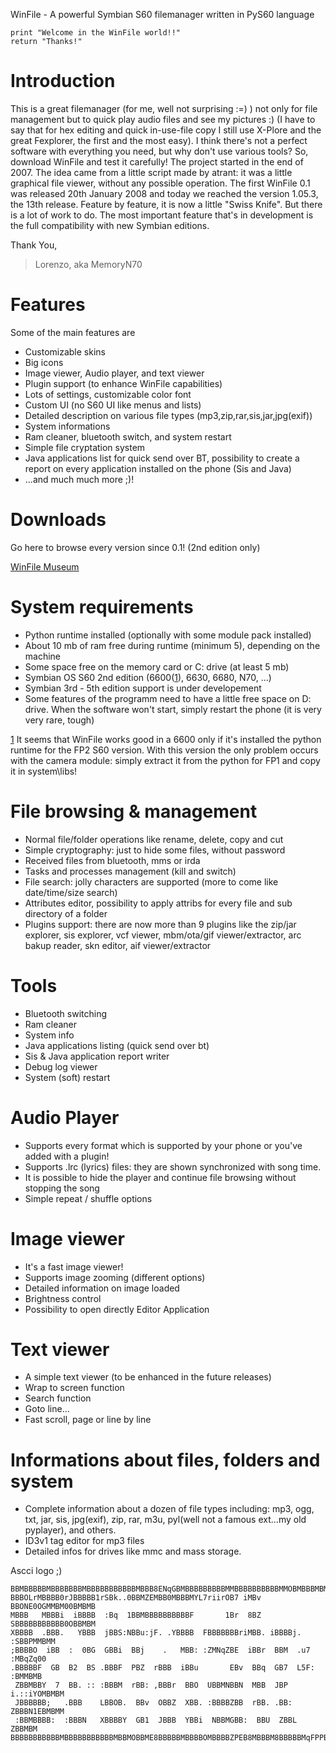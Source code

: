 WinFile - A powerful Symbian S60 filemanager written in PyS60 language

```
print "Welcome in the WinFile world!!"
return "Thanks!"
```

# Introduction #

This is a great filemanager (for me, well not surprising :=) ) not only for file management but to quick play audio files and see my pictures :) (I have to say that for hex editing and quick in-use-file copy I still use X-Plore and the great Fexplorer, the first and the most easy).
I think there's not a perfect software with everything you need, but why don't use various tools?
So, download WinFile and test it carefully!
The project started in the end of 2007. The idea came from a little script made by atrant: it was a little graphical file viewer, without any possible operation.
The first WinFile 0.1 was released 20th January 2008 and today we reached the version 1.05.3, the 13th release.
Feature by feature, it is now a little "Swiss Knife". But there is a lot of work to do.
The most important feature that's in development is the full compatibility with new Symbian editions.

Thank You,

> Lorenzo, aka MemoryN70

# Features #

Some of the main features are
  * Customizable skins
  * Big icons
  * Image viewer, Audio player, and text viewer
  * Plugin support (to enhance WinFile capabilities)
  * Lots of settings, customizable color font
  * Custom UI (no S60 UI like menus and lists)
  * Detailed description on various file types (mp3,zip,rar,sis,jar,jpg(exif))
  * System informations
  * Ram cleaner, bluetooth switch, and system restart
  * Simple file cryptation system
  * Java applications list for quick send over BT, possibility to create a report on every application installed on the phone (Sis and Java)
  * ...and much much more ;)!

# Downloads #

Go here to browse every version since 0.1! (2nd edition only)

[WinFile Museum](http://code.google.com/p/winfiles60/source/browse/#svn/trunk/releases)

# System requirements #

  * Python runtime installed (optionally with some module pack installed)
  * About 10 mb of ram free during runtime (minimum 5), depending on the machine
  * Some space free on the memory card or C: drive (at least 5 mb)
  * Symbian OS S60 2nd edition (6600([1](1.md)), 6630, 6680, N70, ...)
  * Symbian 3rd - 5th edition support is under developement
  * Some features of the programm need to have a little free space on D: drive. When the software won't start, simply restart the phone (it is very very rare, tough)

[1](1.md) It seems that WinFile works good in a 6600 only if it's installed the python runtime for the FP2 S60 version. With this version the only problem occurs with the camera module: simply extract it from the python for FP1 and copy it in system\libs!

# File browsing & management #

  * Normal file/folder operations like rename, delete, copy and cut
  * Simple cryptography: just to hide some files, without password
  * Received files from bluetooth, mms or irda
  * Tasks and processes management (kill and switch)
  * File search: jolly characters are supported (more to come like date/time/size search)
  * Attributes editor, possibility to apply attribs for every file and sub directory of a folder
  * Plugins support: there are now more than 9 plugins like the zip/jar explorer, sis explorer, vcf viewer, mbm/ota/gif viewer/extractor, arc bakup reader, skn editor, aif viewer/extractor

# Tools #

  * Bluetooth switching
  * Ram cleaner
  * System info
  * Java applications listing (quick send over bt)
  * Sis & Java application report writer
  * Debug log viewer
  * System (soft) restart

# Audio Player #

  * Supports every format which is supported by your phone or you've added with a plugin!
  * Supports .lrc (lyrics) files: they are shown synchronized with song time.
  * It is possible to hide the player and continue file browsing without stopping the song
  * Simple repeat / shuffle options

# Image viewer #

  * It's a fast image viewer!
  * Supports image zooming (different options)
  * Detailed information on image loaded
  * Brightness control
  * Possibility to open directly Editor Application

# Text viewer #

  * A simple text viewer (to be enhanced in the future releases)
  * Wrap to screen function
  * Search function
  * Goto line...
  * Fast scroll, page or line by line

# Informations about files, folders and system #

  * Complete information about a dozen of file types including: mp3, ogg, txt, jar, sis, jpg(exif), zip, rar, m3u, pyl(well not a famous ext...my old pyplayer), and others.
  * ID3v1 tag editor for mp3 files
  * Detailed infos for drives like mmc and mass storage.

Ascci logo ;)
```
BBMBBBBBMBBBBBBBMBBBBBBBBBBBMBBB8ENqGBMBBBBBBBBBMMBBBBBBBBBBMMOBMBBBMBMMN88OX
BBBOLrMBBBB0rJBBBBB1rSBk..0BBMZEMBB0MBBBMYL7riirOB7 iMBv  BBONE0OGMMBM00BMBMB
MBBB   MBBBi  iBBBB  :Bq  1BBMBBBBBBBBBBF       1Br  8BZ  SBBBBBBBBBBB0OBBMBM
XBBBB  .BBB.   YBBB  jBBS:NBBu:jF. .YBBBB  FBBBBBBBriMBB. iBBBBj.  :SBBPMMBMM
;BBBBO  iBB  :  0BG  GBBi  BBj    .   MBB: :ZMNqZBE  iBBr  BBM  .u7  :MBqZq00
.BBBBBF  GB  B2  BS .BBBF  PBZ  rBBB  iBBu       EBv  BBq  GB7  L5F:  :BMMBMB
 ZBBMBBY  7  BB. :: :BBBM  rBB: ,BBBr  BBO  UBBMNBBN  MBB  JBP   i.::iYOMBMBM
 JBBBBBB;   .BBB    LBBOB.  BBv  OBBZ  XBB. :BBBBZBB  rBB. .BB:  ZBBBN1EBMBMM
 :BBMBBBB:  :BBBN   XBBBBY  GB1  JBBB  YBBi  NBBMGBB:  BBU  ZBBL       ZBBMBM
BBBBBBBBBBBMBBBBBBBBBBBMBBMOBBME8BBBBBMBBBBOMBBBBZPEB8MBBBM8BBBBBMqFPPBBBMBMB
```